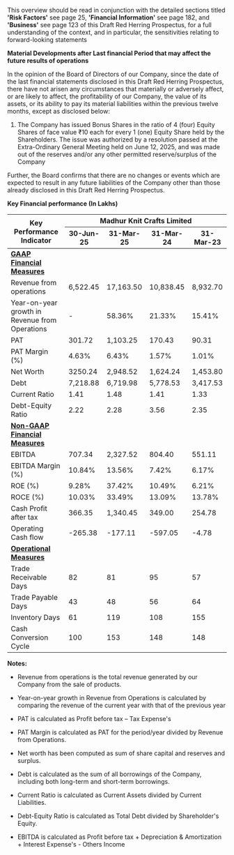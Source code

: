 This overview should be read in conjunction with the detailed sections titled **'Risk Factors'** see page 25, **'Financial Information'** see page 182, and **'Business'** see page 123 of this Draft Red Herring Prospectus, for a full understanding of the context, and in particular, the sensitivities relating to forward-looking statements

**Material Developments after Last financial Period that may affect the future results of operations**

In the opinion of the Board of Directors of our Company, since the date of the last financial statements disclosed in this Draft Red Herring Prospectus, there have not arisen any circumstances that materially or adversely affect, or are likely to affect, the profitability of our Company, the value of its assets, or its ability to pay its material liabilities within the previous twelve months, except as disclosed below:

1. The Company has issued Bonus Shares in the ratio of 4 (four) Equity Shares of face value ₹10 each for every 1 (one) Equity Share held by the Shareholders. The issue was authorized by a resolution passed at the Extra-Ordinary General Meeting held on June 12, 2025, and was made out of the reserves and/or any other permitted reserve/surplus of the Company

Further, the Board confirms that there are no changes or events which are expected to result in any future liabilities of the Company other than those already disclosed in this Draft Red Herring Prospectus.

**Key Financial performance (In Lakhs)**

<table><thead><tr><th rowspan="2">Key Performance Indicator</th><th colspan="4">Madhur Knit Crafts Limited</th></tr><tr><th>30-Jun-25</th><th>31-Mar-25</th><th>31-Mar-24</th><th>31-Mar-23</th></tr></thead><tbody><tr><td><strong><u>GAAP Financial Measures</u></strong></td><td></td><td></td><td></td><td></td></tr><tr><td>Revenue from operations</td><td>6,522.45</td><td>17,163.50</td><td>10,838.45</td><td>8,932.70</td></tr><tr><td>Year-on-year growth in Revenue from Operations</td><td>-</td><td>58.36%</td><td>21.33%</td><td>15.41%</td></tr><tr><td>PAT</td><td>301.72</td><td>1,103.25</td><td>170.43</td><td>90.31</td></tr><tr><td>PAT Margin (%)</td><td>4.63%</td><td>6.43%</td><td>1.57%</td><td>1.01%</td></tr><tr><td>Net Worth</td><td>3250.24</td><td>2,948.52</td><td>1,624.24</td><td>1,453.80</td></tr><tr><td>Debt</td><td>7,218.88</td><td>6,719.98</td><td>5,778.53</td><td>3,417.53</td></tr><tr><td>Current Ratio</td><td>1.41</td><td>1.48</td><td>1.41</td><td>1.33</td></tr><tr><td>Debt-Equity Ratio</td><td>2.22</td><td>2.28</td><td>3.56</td><td>2.35</td></tr><tr><td><strong><u>Non-GAAP Financial Measures</u></strong></td><td></td><td></td><td></td><td></td></tr><tr><td>EBITDA</td><td>707.34</td><td>2,327.52</td><td>804.40</td><td>551.11</td></tr><tr><td>EBITDA Margin (%)</td><td>10.84%</td><td>13.56%</td><td>7.42%</td><td>6.17%</td></tr><tr><td>ROE (%)</td><td>9.28%</td><td>37.42%</td><td>10.49%</td><td>6.21%</td></tr><tr><td>ROCE (%)</td><td>10.03%</td><td>33.49%</td><td>13.09%</td><td>13.78%</td></tr><tr><td>Cash Profit after tax</td><td>366.35</td><td>1,340.45</td><td>349.00</td><td>254.78</td></tr><tr><td>Operating Cash flow</td><td>-265.38</td><td>-177.11</td><td>-597.05</td><td>-4.78</td></tr><tr><td><strong><u>Operational Measures</u></strong></td><td></td><td></td><td></td><td></td></tr><tr><td>Trade Receivable Days</td><td>82</td><td>81</td><td>95</td><td>57</td></tr><tr><td>Trade Payable Days</td><td>43</td><td>48</td><td>56</td><td>64</td></tr><tr><td>Inventory Days</td><td>61</td><td>119</td><td>108</td><td>155</td></tr><tr><td>Cash Conversion Cycle</td><td>100</td><td>153</td><td>148</td><td>148</td></tr></tbody></table>

**Notes:**

* Revenue from operations is the total revenue generated by our Company from the sale of products.

* Year-on-year growth in Revenue from Operations is calculated by comparing the revenue of the current year with that of the previous year

* PAT is calculated as Profit before tax – Tax Expense's

* PAT Margin is calculated as PAT for the period/year divided by Revenue from Operations.

* Net worth has been computed as sum of share capital and reserves and surplus.

* Debt is calculated as the sum of all borrowings of the Company, including both long-term and short-term borrowings.

* Current Ratio is calculated as Current Assets divided by Current Liabilities.

* Debt-Equity Ratio is calculated as Total Debt divided by Shareholder's Equity.

* EBITDA is calculated as Profit before tax + Depreciation & Amortization + Interest Expense's - Others Income
